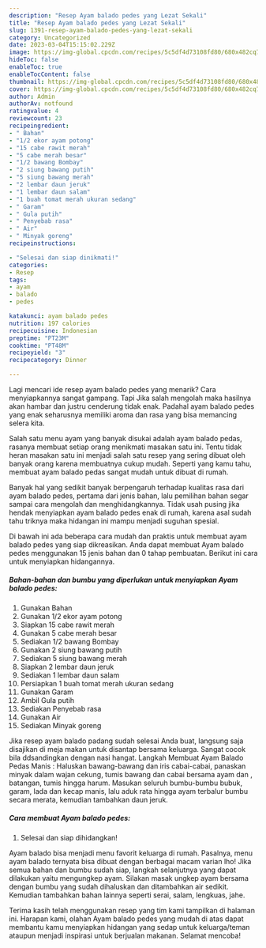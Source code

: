 ```yaml
---
description: "Resep Ayam balado pedes yang Lezat Sekali"
title: "Resep Ayam balado pedes yang Lezat Sekali"
slug: 1391-resep-ayam-balado-pedes-yang-lezat-sekali
category: Uncategorized
date: 2023-03-04T15:15:02.229Z
image: https://img-global.cpcdn.com/recipes/5c5df4d73108fd80/680x482cq70/ayam-balado-pedes-foto-resep-utama.jpg
hideToc: false
enableToc: true
enableTocContent: false
thumbnail: https://img-global.cpcdn.com/recipes/5c5df4d73108fd80/680x482cq70/ayam-balado-pedes-foto-resep-utama.jpg
cover: https://img-global.cpcdn.com/recipes/5c5df4d73108fd80/680x482cq70/ayam-balado-pedes-foto-resep-utama.jpg
author: Admin
authorAv: notfound
ratingvalue: 4
reviewcount: 23
recipeingredient:
- " Bahan"
- "1/2 ekor ayam potong"
- "15 cabe rawit merah"
- "5 cabe merah besar"
- "1/2 bawang Bombay"
- "2 siung bawang putih"
- "5 siung bawang merah"
- "2 lembar daun jeruk"
- "1 lembar daun salam"
- "1 buah tomat merah ukuran sedang"
- " Garam"
- " Gula putih"
- " Penyebab rasa"
- " Air"
- " Minyak goreng"
recipeinstructions:

- "Selesai dan siap dinikmati!"
categories:
- Resep
tags:
- ayam
- balado
- pedes

katakunci: ayam balado pedes 
nutrition: 197 calories
recipecuisine: Indonesian
preptime: "PT23M"
cooktime: "PT48M"
recipeyield: "3"
recipecategory: Dinner

---
```



Lagi mencari ide resep ayam balado pedes yang menarik? Cara menyiapkannya sangat gampang. Tapi Jika salah mengolah maka hasilnya akan hambar dan justru cenderung tidak enak. Padahal ayam balado pedes yang enak seharusnya memiliki aroma dan rasa yang bisa memancing selera kita.


Salah satu menu ayam yang banyak disukai adalah ayam balado pedas, rasanya membuat setiap orang menikmati masakan satu ini. Tentu tidak heran masakan satu ini menjadi salah satu resep yang sering dibuat oleh banyak orang karena membuatnya cukup mudah. Seperti yang kamu tahu, membuat ayam balado pedas sangat mudah untuk dibuat di rumah.

Banyak hal yang sedikit banyak berpengaruh terhadap kualitas rasa dari ayam balado pedes, pertama dari jenis bahan, lalu pemilihan bahan segar sampai cara mengolah dan menghidangkannya. Tidak usah pusing jika hendak menyiapkan ayam balado pedes enak di rumah, karena asal sudah tahu triknya maka hidangan ini mampu menjadi suguhan spesial.


Di bawah ini ada beberapa cara mudah dan praktis untuk membuat ayam balado pedes yang siap dikreasikan. Anda dapat membuat Ayam balado pedes menggunakan 15 jenis bahan dan 0 tahap pembuatan. Berikut ini cara untuk menyiapkan hidangannya.

<!--inarticleads1-->

##### Bahan-bahan dan bumbu yang diperlukan untuk menyiapkan Ayam balado pedes:

1. Gunakan  Bahan
1. Gunakan 1/2 ekor ayam potong
1. Siapkan 15 cabe rawit merah
1. Gunakan 5 cabe merah besar
1. Sediakan 1/2 bawang Bombay
1. Gunakan 2 siung bawang putih
1. Sediakan 5 siung bawang merah
1. Siapkan 2 lembar daun jeruk
1. Sediakan 1 lembar daun salam
1. Persiapkan 1 buah tomat merah ukuran sedang
1. Gunakan  Garam
1. Ambil  Gula putih
1. Sediakan  Penyebab rasa
1. Gunakan  Air
1. Sediakan  Minyak goreng


Jika resep ayam balado padang sudah selesai Anda buat, langsung saja disajikan di meja makan untuk disantap bersama keluarga. Sangat cocok bila ddsandingkan dengan nasi hangat. Langkah Membuat Ayam Balado Pedas Manis : Haluskan bawang-bawang dan iris cabai-cabai, panaskan minyak dalam wajan cekung, tumis bawang dan cabai bersama ayam dan , batangan, tumis hingga harum. Masukan seluruh bumbu-bumbu bubuk, garam, lada dan kecap manis, lalu aduk rata hingga ayam terbalur bumbu secara merata, kemudian tambahkan daun jeruk. 

<!--inarticleads2-->

##### Cara membuat Ayam balado pedes:


1. Selesai dan siap dihidangkan!

Ayam balado bisa menjadi menu favorit keluarga di rumah. Pasalnya, menu ayam balado ternyata bisa dibuat dengan berbagai macam varian lho! Jika semua bahan dan bumbu sudah siap, langkah selanjutnya yang dapat dilakukan yaitu mengungkep ayam. Silakan masak ungkep ayam bersama dengan bumbu yang sudah dihaluskan dan ditambahkan air sedikit. Kemudian tambahkan bahan lainnya seperti serai, salam, lengkuas, jahe. 

Terima kasih telah menggunakan resep yang tim kami tampilkan di halaman ini. Harapan kami, olahan Ayam balado pedes yang mudah di atas dapat membantu kamu menyiapkan hidangan yang sedap untuk keluarga/teman ataupun menjadi inspirasi untuk berjualan makanan. Selamat mencoba!
